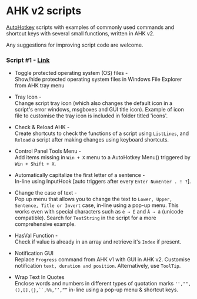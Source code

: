 # AHK v2 scripts  

[AutoHotkey](https://github.com/Lexikos/AutoHotkey_L/) scripts with examples of commonly used commands and shortcut keys with several small functions, written in AHK v2. 

Any suggestions for improving script code are welcome.

### Script #1 - [Link](https://github.com/xypha/AHK-v2-scripts/blob/main/AHK%20v2%20%231.ahk)  

- Toggle protected operating system (OS) files -\
  Show/hide protected operating system files in Windows File Explorer from AHK tray menu
  
- Tray Icon -\
  Change script tray icon (which also changes the default icon in a script's error windows, msgboxes and GUI title icon).
  Example of icon file to customise the tray icon is included in folder titled 'icons'.
  
- Check & Reload AHK -\
  Create shortcuts to check the functions of a script using `ListLines`, and `Reload` a script after making changes using keyboard shortcuts.
  
- Control Panel Tools Menu -\
  Add items missing in `Win + X` menu to a AutoHotkey Menu() triggered by `Win + Shift + X`.
  
- Automatically capitalize the first letter of a sentence -\
  In-line using InputHook [auto triggers after every `Enter NumEnter . ! ?`].
  
- Change the case of text -\
  Pop up menu that allows you to change the text to `Lower, Upper, Sentence, Title or Invert` case, in-line using a pop-up menu.
  This works even with special characters such as `é → É` and `Â → â` (unicode compatible). Search for `TestString` in the script for a more comprehensive example.
  
- HasVal Function -\
  Check if value is already in an array and retrieve it's `Index` if present.
  
- Notification GUI  
  Replace `Progress` command from AHK v1 with GUI in AHK v2. Customise notification `text, duration and position`. Alternatively, use `ToolTip`.
  
- Wrap Text In Quotes  
  Enclose words and numbers in different types of quotation marks `'',"",(),[],{},``,%%,‘’,“”` in-line using a pop-up menu & shortcut keys.
